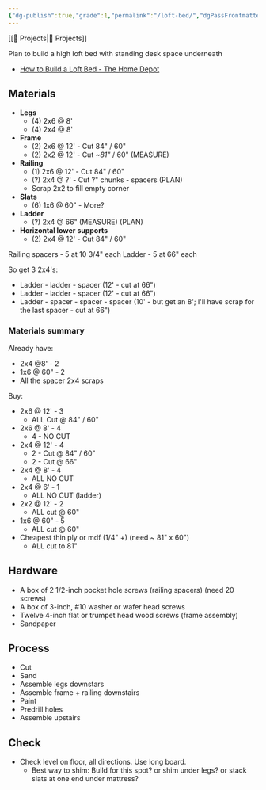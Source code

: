```yaml
---
{"dg-publish":true,"grade":1,"permalink":"/loft-bed/","dgPassFrontmatter":true}
---
```



[[📘 Projects\|📘 Projects]]

Plan to build a high loft bed with standing desk space underneath

* [How to Build a Loft Bed - The Home Depot](https://www.homedepot.com/c/ah/how-to-build-a-loft-bed/9ba683603be9fa5395fab9016d2777b3)

## Materials

* **Legs**
    * (4) 2x6 @ 8'
    * (4) 2x4 @ 8'
* **Frame**
    * (2) 2x6 @ 12' - Cut 84" / 60"
    * (2) 2x2 @ 12' - Cut *~81"* / 60" (MEASURE)
* **Railing**
    * (1) 2x6 @ 12' - Cut 84" / 60"
    * (?) 2x4 @ ?' - Cut ?" chunks - spacers (PLAN)
    * Scrap 2x2 to fill empty corner
* **Slats**
    * (6) 1x6 @ 60" - More?
* **Ladder**
    * (?) 2x4 @ 66" (MEASURE) (PLAN)
* **Horizontal lower supports**
    * (2) 2x4 @ 12' - Cut 84" / 60"

Railing spacers - 5 at 10 3/4" each
Ladder - 5 at 66" each

So get 3 2x4's:

* Ladder - ladder - spacer (12' - cut at 66")
* Ladder - ladder - spacer (12' - cut at 66")
* Ladder - spacer - spacer - spacer (10' - but get an 8'; I'll have scrap for the last spacer - cut at 66")

### Materials summary

Already have:

* 2x4 @8' - 2
* 1x6 @ 60" - 2
* All the spacer 2x4 scraps

Buy:

* 2x6 @ 12' - 3
    * ALL Cut @ 84" / 60"
* 2x6 @ 8' - 4
    * 4 - NO CUT
* 2x4 @ 12' - 4
    * 2 - Cut @ 84" / 60"
    * 2 - Cut @ 66"
* 2x4 @ 8' - 4
    * ALL NO CUT
* 2x4 @ 6' - 1
    * ALL NO CUT (ladder)
* 2x2 @ 12' - 2
    * ALL cut @ 60"
* 1x6 @ 60" - 5
    * ALL cut @ 60"
* Cheapest thin ply or mdf (1/4" +) (need ~ 81" x 60")
    * ALL cut to 81"

## Hardware

* A box of 2 1/2-inch pocket hole screws (railing spacers) (need 20 screws)
* A box of 3-inch, #10 washer or wafer head screws
* Twelve 4-inch flat or trumpet head wood screws (frame assembly)
* Sandpaper

## Process

* Cut
* Sand
* Assemble legs downstars
* Assemble frame + railing downstairs
* Paint
* Predrill holes
* Assemble upstairs

## Check

* Check level on floor, all directions. Use long board.
    * Best way to shim: Build for this spot? or shim under legs? or stack slats at one end under mattress?
